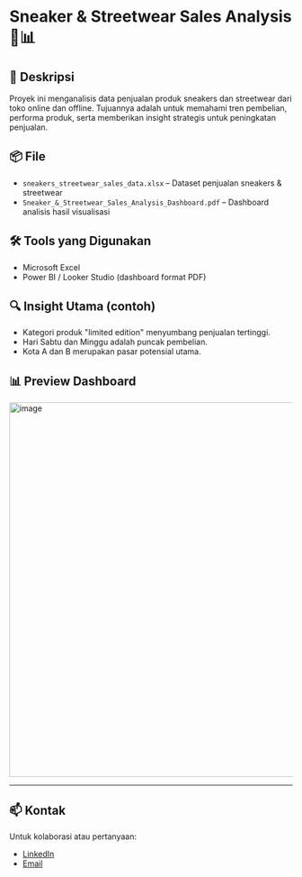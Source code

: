 # Sneaker & Streetwear Sales Analysis 👟📊

## 📝 Deskripsi
Proyek ini menganalisis data penjualan produk sneakers dan streetwear dari toko online dan offline. Tujuannya adalah untuk memahami tren pembelian, performa produk, serta memberikan insight strategis untuk peningkatan penjualan.

## 📦 File
- `sneakers_streetwear_sales_data.xlsx` – Dataset penjualan sneakers & streetwear
- `Sneaker_&_Streetwear_Sales_Analysis_Dashboard.pdf` – Dashboard analisis hasil visualisasi

## 🛠 Tools yang Digunakan
- Microsoft Excel
- Power BI / Looker Studio (dashboard format PDF)

## 🔍 Insight Utama (contoh)
- Kategori produk "limited edition" menyumbang penjualan tertinggi.
- Hari Sabtu dan Minggu adalah puncak pembelian.
- Kota A dan B merupakan pasar potensial utama.

## 📊 Preview Dashboard
<img width="887" height="665" alt="image" src="https://github.com/user-attachments/assets/20feb88f-9270-4a42-9857-6ae2679f3743" />


---

## 📫 Kontak
Untuk kolaborasi atau pertanyaan:
- [LinkedIn](www.linkedin.com/in/muhammad-luthfi-saputra-058a44316)
- [Email](luthfsptr@gmail.com)
